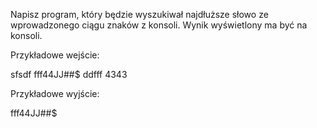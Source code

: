 Napisz program, który będzie wyszukiwał najdłuższe słowo ze wprowadzonego ciągu znaków z konsoli. Wynik wyświetlony ma być na konsoli.

Przykładowe wejście:

sfsdf fff44JJ##$ ddfff 4343

Przykładowe wyjście:

fff44JJ##$